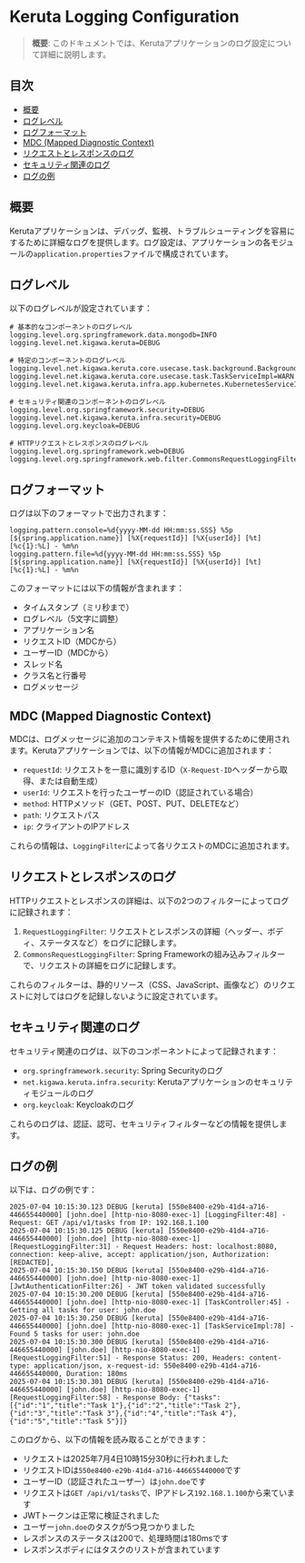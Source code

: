 # Keruta Logging Configuration

> **概要**: このドキュメントでは、Kerutaアプリケーションのログ設定について詳細に説明します。

## 目次
- [概要](#概要)
- [ログレベル](#ログレベル)
- [ログフォーマット](#ログフォーマット)
- [MDC (Mapped Diagnostic Context)](#mdc-mapped-diagnostic-context)
- [リクエストとレスポンスのログ](#リクエストとレスポンスのログ)
- [セキュリティ関連のログ](#セキュリティ関連のログ)
- [ログの例](#ログの例)

## 概要

Kerutaアプリケーションは、デバッグ、監視、トラブルシューティングを容易にするために詳細なログを提供します。ログ設定は、アプリケーションの各モジュールの`application.properties`ファイルで構成されています。

## ログレベル

以下のログレベルが設定されています：

```properties
# 基本的なコンポーネントのログレベル
logging.level.org.springframework.data.mongodb=INFO
logging.level.net.kigawa.keruta=DEBUG

# 特定のコンポーネントのログレベル
logging.level.net.kigawa.keruta.core.usecase.task.background.BackgroundTaskProcessor=WARN
logging.level.net.kigawa.keruta.core.usecase.task.TaskServiceImpl=WARN
logging.level.net.kigawa.keruta.infra.app.kubernetes.KubernetesServiceImpl=WARN

# セキュリティ関連のコンポーネントのログレベル
logging.level.org.springframework.security=DEBUG
logging.level.net.kigawa.keruta.infra.security=DEBUG
logging.level.org.keycloak=DEBUG

# HTTPリクエストとレスポンスのログレベル
logging.level.org.springframework.web=DEBUG
logging.level.org.springframework.web.filter.CommonsRequestLoggingFilter=DEBUG
```

## ログフォーマット

ログは以下のフォーマットで出力されます：

```properties
logging.pattern.console=%d{yyyy-MM-dd HH:mm:ss.SSS} %5p [${spring.application.name}] [%X{requestId}] [%X{userId}] [%t] [%c{1}:%L] - %m%n
logging.pattern.file=%d{yyyy-MM-dd HH:mm:ss.SSS} %5p [${spring.application.name}] [%X{requestId}] [%X{userId}] [%t] [%c{1}:%L] - %m%n
```

このフォーマットには以下の情報が含まれます：
- タイムスタンプ（ミリ秒まで）
- ログレベル（5文字に調整）
- アプリケーション名
- リクエストID（MDCから）
- ユーザーID（MDCから）
- スレッド名
- クラス名と行番号
- ログメッセージ

## MDC (Mapped Diagnostic Context)

MDCは、ログメッセージに追加のコンテキスト情報を提供するために使用されます。Kerutaアプリケーションでは、以下の情報がMDCに追加されます：

- `requestId`: リクエストを一意に識別するID（`X-Request-ID`ヘッダーから取得、または自動生成）
- `userId`: リクエストを行ったユーザーのID（認証されている場合）
- `method`: HTTPメソッド（GET、POST、PUT、DELETEなど）
- `path`: リクエストパス
- `ip`: クライアントのIPアドレス

これらの情報は、`LoggingFilter`によって各リクエストのMDCに追加されます。

## リクエストとレスポンスのログ

HTTPリクエストとレスポンスの詳細は、以下の2つのフィルターによってログに記録されます：

1. `RequestLoggingFilter`: リクエストとレスポンスの詳細（ヘッダー、ボディ、ステータスなど）をログに記録します。
2. `CommonsRequestLoggingFilter`: Spring Frameworkの組み込みフィルターで、リクエストの詳細をログに記録します。

これらのフィルターは、静的リソース（CSS、JavaScript、画像など）のリクエストに対してはログを記録しないように設定されています。

## セキュリティ関連のログ

セキュリティ関連のログは、以下のコンポーネントによって記録されます：

- `org.springframework.security`: Spring Securityのログ
- `net.kigawa.keruta.infra.security`: Kerutaアプリケーションのセキュリティモジュールのログ
- `org.keycloak`: Keycloakのログ

これらのログは、認証、認可、セキュリティフィルターなどの情報を提供します。

## ログの例

以下は、ログの例です：

```
2025-07-04 10:15:30.123 DEBUG [keruta] [550e8400-e29b-41d4-a716-446655440000] [john.doe] [http-nio-8080-exec-1] [LoggingFilter:48] - Request: GET /api/v1/tasks from IP: 192.168.1.100
2025-07-04 10:15:30.125 DEBUG [keruta] [550e8400-e29b-41d4-a716-446655440000] [john.doe] [http-nio-8080-exec-1] [RequestLoggingFilter:31] - Request Headers: host: localhost:8080, connection: keep-alive, accept: application/json, Authorization: [REDACTED], 
2025-07-04 10:15:30.150 DEBUG [keruta] [550e8400-e29b-41d4-a716-446655440000] [john.doe] [http-nio-8080-exec-1] [JwtAuthenticationFilter:26] - JWT token validated successfully
2025-07-04 10:15:30.200 DEBUG [keruta] [550e8400-e29b-41d4-a716-446655440000] [john.doe] [http-nio-8080-exec-1] [TaskController:45] - Getting all tasks for user: john.doe
2025-07-04 10:15:30.250 DEBUG [keruta] [550e8400-e29b-41d4-a716-446655440000] [john.doe] [http-nio-8080-exec-1] [TaskServiceImpl:78] - Found 5 tasks for user: john.doe
2025-07-04 10:15:30.300 DEBUG [keruta] [550e8400-e29b-41d4-a716-446655440000] [john.doe] [http-nio-8080-exec-1] [RequestLoggingFilter:51] - Response Status: 200, Headers: content-type: application/json, x-request-id: 550e8400-e29b-41d4-a716-446655440000, Duration: 180ms
2025-07-04 10:15:30.301 DEBUG [keruta] [550e8400-e29b-41d4-a716-446655440000] [john.doe] [http-nio-8080-exec-1] [RequestLoggingFilter:58] - Response Body: {"tasks":[{"id":"1","title":"Task 1"},{"id":"2","title":"Task 2"},{"id":"3","title":"Task 3"},{"id":"4","title":"Task 4"},{"id":"5","title":"Task 5"}]}
```

このログから、以下の情報を読み取ることができます：
- リクエストは2025年7月4日10時15分30秒に行われました
- リクエストIDは`550e8400-e29b-41d4-a716-446655440000`です
- ユーザーID（認証されたユーザー）は`john.doe`です
- リクエストは`GET /api/v1/tasks`で、IPアドレス`192.168.1.100`から来ています
- JWTトークンは正常に検証されました
- ユーザー`john.doe`のタスクが5つ見つかりました
- レスポンスのステータスは200で、処理時間は180msです
- レスポンスボディにはタスクのリストが含まれています
